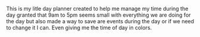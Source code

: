 This is my litle day planner created to help me manage my time during the day granted that 9am to 5pm seems small with everything we are doing for the day but also made a way to save are events during the day or if we need to change it I can. Even giving me the time of day in colors.
